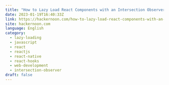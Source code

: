 ```yaml
---
title: "How to Lazy Load React Components with an Intersection Observer"
date: 2023-01-19T16:40:33Z
link: https://hackernoon.com/how-to-lazy-load-react-components-with-an-intersection-observer?source=rss&utm_medium=RSS&utm_source=news.12bit.vn
site: hackernoon.com
language: English
category:
  - lazy-loading
  - javascript
  - react
  - reactjs
  - react-native
  - react-hooks
  - web-development
  - intersection-observer
draft: false
---
```

